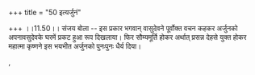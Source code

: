 +++
title = "50 इत्यर्जुनं"

+++
।।11.50।। संजय बोला -- इस प्रकार भगवान् वासुदेवने पूर्वोक्त वचन कहकर
अर्जुनको अपनावसुदेवके घरमें प्रकट हुआ रूप दिखलाया। फिर सौम्यमूर्ति होकर
अर्थात् प्रसन्न देहसे युक्त होकर महात्मा कृष्णने इस भयभीत अर्जुनको
पुनःपुनः धैर्य दिया।  
  
,

